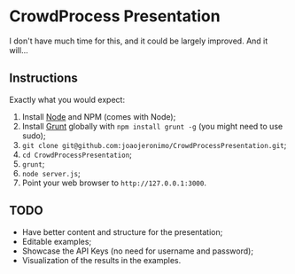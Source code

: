 # CrowdProcess Presentation

I don't have much time for this, and it could be largely improved. And it will...

## Instructions

Exactly what you would expect:

1. Install [Node](http://nodejs.org) and NPM (comes with Node);
2. Install [Grunt](http://gruntjs.com) globally with `npm install grunt -g` (you might need to use sudo);
2. `git clone git@github.com:joaojeronimo/CrowdProcessPresentation.git`;
3. `cd CrowdProcessPresentation`;
4. `grunt`;
5. `node server.js`;
6. Point your web browser to `http://127.0.0.1:3000`.

## TODO

* Have better content and structure for the presentation;
* Editable examples;
* Showcase the API Keys (no need for username and password);
* Visualization of the results in the examples.